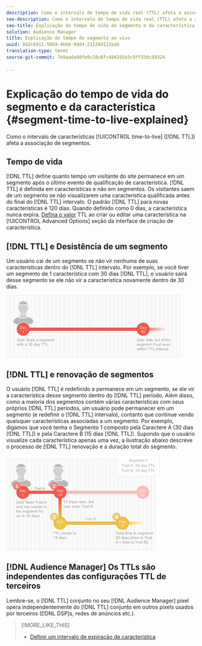 ```yaml
---
description: Como o intervalo de tempo de vida real (TTL) afeta a associação ao segmento.
seo-description: Como o intervalo de tempo de vida real (TTL) afeta a associação ao segmento.
seo-title: Explicação do tempo de vida do segmento e da característica
solution: Audience Manager
title: Explicação do tempo de segmento ao vivo
uuid: 5b2c6911-50b9-4b68-9dd4-21128d112eab
translation-type: tm+mt
source-git-commit: 7e9aada98fe9c18c6fc484255b3c9ff33dc59324

---
```



# Explicação do tempo de vida do segmento e da característica {#segment-time-to-live-explained}

Como o intervalo de características [!UICONTROL time-to-live] ([!DNL TTL]) afeta a associação de segmentos.

<!-- segment-ttl-explained.xml -->

## Tempo de vida

[!DNL TTL] define quanto tempo um visitante do site permanece em um segmento após o último evento de qualificação de característica. [!DNL TTL] é definida em características e não em segmentos. Os visitantes saem de um segmento se não visualizarem uma característica qualificada antes do final do [!DNL TTL] intervalo. O padrão [!DNL TTL] para novas características é 120 dias. Quando definido como 0 dias, a característica nunca expira. [Defina o valor](../../features/traits/create-onboarded-rule-based-traits.md#set-expiration-interval) TTL ao criar ou editar uma característica na [!UICONTROL Advanced Options] seção da interface de criação de característica.

## [!DNL TTL] e Desistência de um segmento

Um usuário cai de um segmento se não vir nenhuma de suas características dentro do [!DNL TTL] intervalo. Por exemplo, se você tiver um segmento de 1 característica com 30 dias [!DNL TTL], o usuário sairá desse segmento se ele não vir a característica novamente dentro de 30 dias.

![](assets/ttl_1.png)

## [!DNL TTL] e renovação de segmentos

O usuário [!DNL TTL] é redefinido e permanece em um segmento, se ele vir a característica desse segmento dentro do [!DNL TTL] período. Além disso, como a maioria dos segmentos contém várias características com seus próprios [!DNL TTL] períodos, um usuário pode permanecer em um segmento (e redefinir o [!DNL TTL] intervalo), contanto que continue vendo quaisquer características associadas a um segmento. Por exemplo, digamos que você tenha o Segmento 1 composto pela Caractere A (30 dias [!DNL TTL]) e pela Caractere B (15 dias [!DNL TTL]). Supondo que o usuário visualize cada característica apenas uma vez, a ilustração abaixo descreve o processo de [!DNL TTL] renovação e a duração total do segmento.

![](assets/ttl_2.png)

## [!DNL Audience Manager] Os TTLs são independentes das configurações TTL de terceiros

Lembre-se, o [!DNL TTL] conjunto no seu [!DNL Audience Manager] pixel opera independentemente do [!DNL TTL] conjunto em outros pixels usados por terceiros ([!DNL DSP]s, redes de anúncios etc.).

>[!MORE_LIKE_THIS]
>
>* [Definir um intervalo de expiração de característica](../../features/traits/create-onboarded-rule-based-traits.md#set-expiration-interval)

